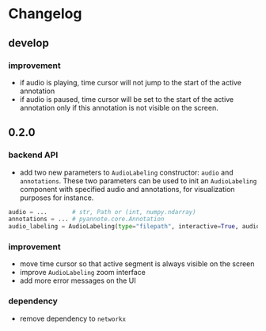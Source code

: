 # Changelog

## develop

### improvement

- if audio is playing, time cursor will not jump to the start of the active annotation
- if audio is paused, time cursor will be set to the start of the active annotation only if this annotation is not visible on the screen.

## 0.2.0

### backend API
- add two new parameters to `AudioLabeling` constructor: `audio` and `annotations`. These two parameters can be used to init an `AudioLabeling` component with specified audio and annotations, for visualization purposes for instance.
```python
audio = ...       # str, Path or (int, numpy.ndarray)
annotations = ... # pyannote.core.Annotation
audio_labeling = AudioLabeling(type="filepath", interactive=True, audio=audio, annotations=annotations)
```

### improvement
- move time cursor so that active segment is always visible on the screen
- improve `AudioLabeling` zoom interface
- add more error messages on the UI

### dependency
- remove dependency to `networkx`
